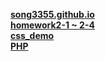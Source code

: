 [**song3355.github.io**](https://song3355.github.io/)<br>
[**homework2-1 ~ 2-4**](https://song3355.github.io/homework2-2.html)<br>
[**css_demo**](https://song3355.github.io/css_demo.html)<br>
[**PHP**](https://song3355.github.io/PHP)<br>
